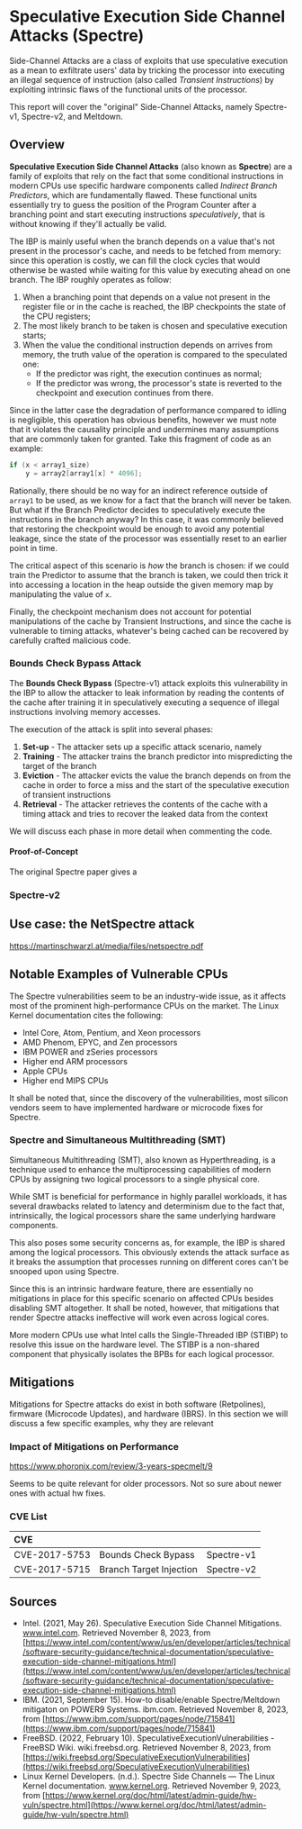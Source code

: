 # Speculative Execution Side Channel Attacks (Spectre)

Side-Channel Attacks are a class of exploits that use speculative execution as a mean to exfiltrate users' data by tricking the processor into executing an illegal sequence of instruction (also called *Transient Instructions*) by exploiting intrinsic flaws of the functional units of the processor.

This report will cover the "original" Side-Channel Attacks, namely Spectre-v1, Spectre-v2, and Meltdown.

## Overview

**Speculative Execution Side Channel Attacks** (also known as **Spectre**) are a family of exploits that rely on the fact that some conditional instructions in modern CPUs use specific hardware components called *Indirect Branch Predictors*, which are fundamentally flawed. These functional units essentially try to guess the position of the Program Counter after a branching point and start executing instructions *speculatively*, that is without knowing if they'll actually be valid.

The IBP is mainly useful when the branch depends on a value that's not present in the processor's cache, and needs to be fetched from memory: since this operation is costly, we can fill the clock cycles that would otherwise be wasted while waiting for this value by executing ahead on one branch. The IBP roughly operates as follow: 

1. When a branching point that depends on a value not present in the register file or in the cache is reached, the IBP checkpoints the state of the CPU registers;
2. The most likely branch to be taken is chosen <!--based on ??--> and speculative execution starts;
3. When the value the conditional instruction depends on arrives from memory, the truth value of the operation is compared to the speculated one:
   - If the predictor was right, the execution continues as normal;
   - If the predictor was wrong, the processor's state is reverted to the checkpoint and execution continues from there.

Since in the latter case the degradation of performance compared to idling is negligible, this operation has obvious benefits, however we must note that it violates the causality principle and undermines many assumptions that are commonly taken for granted. Take this fragment of code as an example:

```c
if (x < array1_size)
    y = array2[array1[x] * 4096];
```

Rationally, there should be no way for an indirect reference outside of `array1` to be used, as we know for a fact that the branch will never be taken. But what if the Branch Predictor decides to speculatively execute the instructions in the branch anyway? In this case, it was commonly believed that restoring the checkpoint would be enough to avoid any potential leakage, since the state of the processor was essentially reset to an earlier point in time.

The critical aspect of this scenario is *how* the branch is chosen: if we could train the Predictor to assume that the branch is taken, we could then trick it into accessing a location in the heap outside the given memory map by manipulating the value of `x`.

Finally, the checkpoint mechanism does not account for potential manipulations of the cache by Transient Instructions, and since the cache is vulnerable to timing attacks, whatever's being cached can be recovered by carefully crafted malicious code. 

### Bounds Check Bypass Attack

The **Bounds Check Bypass** (Spectre-v1) attack exploits this vulnerability in the IBP to allow the attacker to leak information by reading the contents of the cache after training it in speculatively executing a sequence of illegal instructions involving memory accesses.

The execution of the attack is split into several phases:

1. **Set-up** - The attacker sets up a specific attack scenario, namely 
2. **Training** - The attacker trains the branch predictor into mispredicting the target of the branch
3. **Eviction** - The attacker evicts the value the branch depends on from the cache in order to force a miss and the start of the speculative execution of transient instructions
4. **Retrieval** - The attacker retrieves the contents of the cache with a timing attack and tries to recover the leaked data from the context

We will discuss each phase in more detail when commenting the code.

#### Proof-of-Concept

The original Spectre paper gives a

### Spectre-v2


## Use case: the NetSpectre attack

https://martinschwarzl.at/media/files/netspectre.pdf

## Notable Examples of Vulnerable CPUs

The Spectre vulnerabilities seem to be an industry-wide issue, as it affects most of the prominent high-performance CPUs on the market. The Linux Kernel documentation cites the following:

- Intel Core, Atom, Pentium, and Xeon processors
- AMD Phenom, EPYC, and Zen processors
- IBM POWER and zSeries processors
- Higher end ARM processors
- Apple CPUs
- Higher end MIPS CPUs

It shall be noted that, since the discovery of the vulnerabilities, most silicon vendors seem to have implemented hardware or microcode fixes for Spectre.

### Spectre and Simultaneous Multithreading (SMT)

Simultaneous Multithreading (SMT), also known as Hyperthreading, is a technique used to enhance the multiprocessing capabilities of modern CPUs by assigning two logical processors to a single physical core. 

While SMT is beneficial for performance in highly parallel workloads, it has several drawbacks related to latency and determinism due to the fact that, intrinsically, the logical processors share the same underlying hardware components.

This also poses some security concerns as, for example, the IBP is shared among the logical processors. This obviously extends the attack surface as it breaks the assumption that processes running on different cores can't be snooped upon using Spectre.

Since this is an intrinsic hardware feature, there are essentially no mitigations in place for this specific scenario on affected CPUs besides disabling SMT altogether. It shall be noted, however, that mitigations that render Spectre attacks ineffective will work even across logical cores.

More modern CPUs use what Intel calls the Single-Threaded IBP (STIBP) to resolve this issue on the hardware level. The STIBP is a non-shared component that physically isolates the BPBs for each logical processor. <!-- TODO: Verify -->

## Mitigations

Mitigations for Spectre attacks do exist in both software (Retpolines), firmware (Microcode Updates), and hardware (IBRS). In this section we will discuss a few specific examples, why they are relevant

### Impact of Mitigations on Performance

https://www.phoronix.com/review/3-years-specmelt/9

Seems to be quite relevant for older processors. Not so sure about newer ones with actual hw fixes.




### CVE List

| CVE           |                         |            |
| :------------ | ----------------------- | ---------- |
| CVE-2017-5753 | Bounds Check Bypass     | Spectre-v1 |
| CVE-2017-5715 | Branch Target Injection | Spectre-v2 |

## Sources

- Intel. (2021, May 26). Speculative Execution Side Channel Mitigations. www.intel.com. Retrieved November 8, 2023, from [https://www.intel.com/content/www/us/en/developer/articles/technical/software-security-guidance/technical-documentation/speculative-execution-side-channel-mitigations.html](https://www.intel.com/content/www/us/en/developer/articles/technical/software-security-guidance/technical-documentation/speculative-execution-side-channel-mitigations.html)
- IBM. (2021, September 15). How-to disable/enable Spectre/Meltdown mitigaton on POWER9 Systems. ibm.com. Retrieved November 8, 2023, from [https://www.ibm.com/support/pages/node/715841](https://www.ibm.com/support/pages/node/715841)
- FreeBSD. (2022, February 10). SpeculativeExecutionVulnerabilities - FreeBSD Wiki. wiki.freebsd.org. Retrieved November 8, 2023, from [https://wiki.freebsd.org/SpeculativeExecutionVulnerabilities](https://wiki.freebsd.org/SpeculativeExecutionVulnerabilities)
- Linux Kernel Developers. (n.d.). Spectre Side Channels — The Linux Kernel  documentation. www.kernel.org. Retrieved November 9, 2023, from [https://www.kernel.org/doc/html/latest/admin-guide/hw-vuln/spectre.html](https://www.kernel.org/doc/html/latest/admin-guide/hw-vuln/spectre.html)